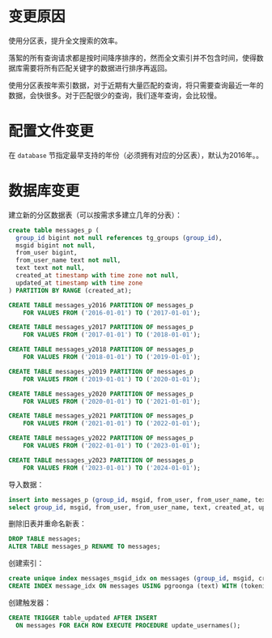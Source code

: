 # 变更原因
使用分区表，提升全文搜索的效率。

落絮的所有查询请求都是按时间降序排序的，然而全文索引并不包含时间，使得数据库需要将所有匹配关键字的数据进行排序再返回。

使用分区表按年索引数据，对于近期有大量匹配的查询，将只需要查询最近一年的数据，会快很多。对于匹配很少的查询，我们逐年查询，会比较慢。

# 配置文件变更
在 `database` 节指定最早支持的年份（必须拥有对应的分区表），默认为2016年。。

# 数据库变更

建立新的分区数据表（可以按需求多建立几年的分表）：

```sql
create table messages_p (
  group_id bigint not null references tg_groups (group_id),
  msgid bigint not null,
  from_user bigint,
  from_user_name text not null,
  text text not null,
  created_at timestamp with time zone not null,
  updated_at timestamp with time zone
) PARTITION BY RANGE (created_at);

CREATE TABLE messages_y2016 PARTITION OF messages_p
    FOR VALUES FROM ('2016-01-01') TO ('2017-01-01');

CREATE TABLE messages_y2017 PARTITION OF messages_p
    FOR VALUES FROM ('2017-01-01') TO ('2018-01-01');

CREATE TABLE messages_y2018 PARTITION OF messages_p
    FOR VALUES FROM ('2018-01-01') TO ('2019-01-01');

CREATE TABLE messages_y2019 PARTITION OF messages_p
    FOR VALUES FROM ('2019-01-01') TO ('2020-01-01');

CREATE TABLE messages_y2020 PARTITION OF messages_p
    FOR VALUES FROM ('2020-01-01') TO ('2021-01-01');

CREATE TABLE messages_y2021 PARTITION OF messages_p
    FOR VALUES FROM ('2021-01-01') TO ('2022-01-01');

CREATE TABLE messages_y2022 PARTITION OF messages_p
    FOR VALUES FROM ('2022-01-01') TO ('2023-01-01');

CREATE TABLE messages_y2023 PARTITION OF messages_p
    FOR VALUES FROM ('2023-01-01') TO ('2024-01-01');
```

导入数据：

```sql
insert into messages_p (group_id, msgid, from_user, from_user_name, text, created_at, updated_at)
select group_id, msgid, from_user, from_user_name, text, created_at, updated_at from messages;
```

删除旧表并重命名新表：
```sql
DROP TABLE messages;
ALTER TABLE messages_p RENAME TO messages;
```

创建索引：

```sql
create unique index messages_msgid_idx on messages (group_id, msgid, created_at DESC);
CREATE INDEX message_idx ON messages USING pgroonga (text) WITH (tokenizer='TokenNgram("report_source_location", true, "loose_blank", true)');
```

创建触发器：
```sql
CREATE TRIGGER table_updated AFTER INSERT
  ON messages FOR EACH ROW EXECUTE PROCEDURE update_usernames();
```
